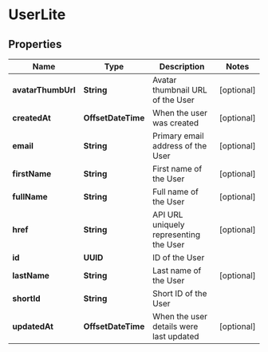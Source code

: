 

# UserLite


## Properties

| Name | Type | Description | Notes |
|------------ | ------------- | ------------- | -------------|
|**avatarThumbUrl** | **String** | Avatar thumbnail URL of the User |  [optional] |
|**createdAt** | **OffsetDateTime** | When the user was created |  [optional] |
|**email** | **String** | Primary email address of the User |  [optional] |
|**firstName** | **String** | First name of the User |  [optional] |
|**fullName** | **String** | Full name of the User |  [optional] |
|**href** | **String** | API URL uniquely representing the User |  [optional] |
|**id** | **UUID** | ID of the User |  |
|**lastName** | **String** | Last name of the User |  [optional] |
|**shortId** | **String** | Short ID of the User |  |
|**updatedAt** | **OffsetDateTime** | When the user details were last updated |  [optional] |



